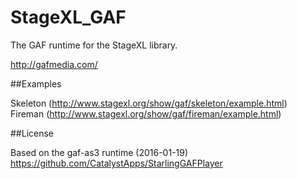 StageXL_GAF
===========

The GAF runtime for the StageXL library.

http://gafmedia.com/

##Examples

Skeleton (<http://www.stagexl.org/show/gaf/skeleton/example.html>)  
Fireman (<http://www.stagexl.org/show/gaf/fireman/example.html>)  

##License

Based on the gaf-as3 runtime (2016-01-19)  
<https://github.com/CatalystApps/StarlingGAFPlayer>  
